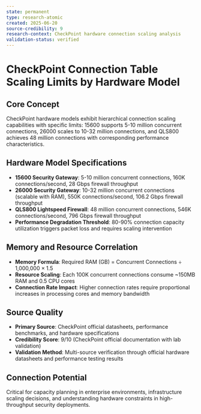 ```yaml
---
state: permanent
type: research-atomic
created: 2025-06-20
source-credibility: 9
research-context: CheckPoint hardware connection scaling analysis
validation-status: verified
---
```


# CheckPoint Connection Table Scaling Limits by Hardware Model

## Core Concept
CheckPoint hardware models exhibit hierarchical connection scaling capabilities with specific limits: 15600 supports 5-10 million concurrent connections, 26000 scales to 10-32 million connections, and QLS800 achieves 48 million connections with corresponding performance characteristics.

## Hardware Model Specifications
- **15600 Security Gateway**: 5-10 million concurrent connections, 160K connections/second, 28 Gbps firewall throughput
- **26000 Security Gateway**: 10-32 million concurrent connections (scalable with RAM), 550K connections/second, 106.2 Gbps firewall throughput  
- **QLS800 Lightspeed Firewall**: 48 million concurrent connections, 546K connections/second, 796 Gbps firewall throughput
- **Performance Degradation Threshold**: 80-90% connection capacity utilization triggers packet loss and requires scaling intervention

## Memory and Resource Correlation
- **Memory Formula**: Required RAM (GB) = Concurrent Connections ÷ 1,000,000 × 1.5
- **Resource Scaling**: Each 100K concurrent connections consume ~150MB RAM and 0.5 CPU cores
- **Connection Rate Impact**: Higher connection rates require proportional increases in processing cores and memory bandwidth

## Source Quality
- **Primary Source**: CheckPoint official datasheets, performance benchmarks, and hardware specifications
- **Credibility Score**: 9/10 (CheckPoint official documentation with lab validation)
- **Validation Method**: Multi-source verification through official hardware datasheets and performance testing results

## Connection Potential
Critical for capacity planning in enterprise environments, infrastructure scaling decisions, and understanding hardware constraints in high-throughput security deployments.